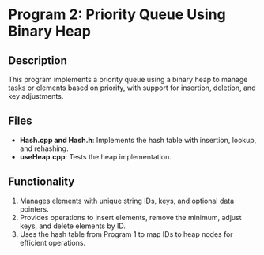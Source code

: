 # Program 2: Priority Queue Using Binary Heap

## Description

This program implements a priority queue using a binary heap to manage tasks or elements based on priority, with support for insertion, deletion, and key adjustments.

## Files

- **Hash.cpp and Hash.h**: Implements the hash table with insertion, lookup, and rehashing.
- **useHeap.cpp**: Tests the heap implementation.

## Functionality
1. Manages elements with unique string IDs, keys, and optional data pointers.
2. Provides operations to insert elements, remove the minimum, adjust keys, and delete elements by ID.
3. Uses the hash table from Program 1 to map IDs to heap nodes for efficient operations.
